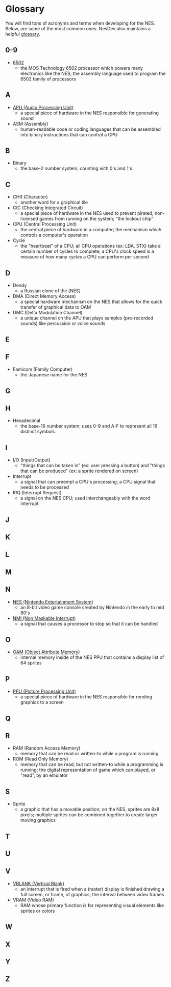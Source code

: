 # Glossary

You will find tons of acronyms and terms when developing for the NES. Below, are some of the most common ones. NesDev also maintains a helpful [glossary](https://wiki.nesdev.com/w/index.php/Glossary).

## 0-9

- [6502](https://en.wikipedia.org/wiki/MOS_Technology_6502)
  - the MOS Technology 6502 processor which powers many electronics like the NES; the assembly language used to program the 6502 family of processors

## A

- [APU (Audio Processing Unit)](https://wiki.nesdev.com/w/index.php/APU)
  - a special piece of hardware in the NES responsible for generating sound
- ASM (Assembly)
  - human-readable code or coding languages that can be assembled into binary instructions that can control a CPU

## B

- Binary
  - the base-2 number system; counting with 0's and 1's

## C

- CHR (Character)
  - another word for a graphical tile
- CIC (Checking Integrated Circuit)
  - a special piece of hardware in the NES used to prevent pirated, non-licensed games from running on the system; "the lockout chip"
- CPU (Central Processing Unit)
  - the central piece of hardware in a computer; the mechanism which controls a computer's operation
- Cycle
  - the "heartbeat" of a CPU; all CPU operations (ex: LDA, STX) take a certain number of cycles to complete; a CPU's clock speed is a measure of how many cycles a CPU can perform per second

## D

- Dendy
  - a Russian clone of the [NES]
- DMA (Direct Memory Access)
  - a special hardware mechanism on the NES that allows for the quick transfer of graphical data to OAM
- DMC (Delta Modulation Channel)
  - a unique channel on the APU that plays samples (pre-recorded sounds) like percussion or voice sounds

## E

## F

- Famicom (Family Computer)
  - the Japanese name for the NES

## G

## H

- Hexadecimal
  - the base-16 number system; uses 0-9 and A-F to represent all 16 distinct symbols

## I

- I/O (Input/Output)
  - "things that can be taken in" (ex: user pressing a button) and "things that can be produced" (ex: a sprite rendered on screen)
- Interrupt
  - a signal that can preempt a CPU's processing; a CPU signal that needs to be processed
- IRQ (Interrupt Request)
  - a signal on the NES CPU; used interchangeably with the word interrupt

## J

## K

## L

## M

## N

- [NES (Nintendo Entertainment System)](https://en.wikipedia.org/wiki/Nintendo_Entertainment_System)
  - an 8-bit video game console created by Nintendo in the early to mid 80's
- [NMI (Non Maskable Interrupt)](https://wiki.nesdev.com/w/index.php/NMI)
  - a signal that causes a processor to stop so that it can be handled

## O

- [OAM (Object Attribute Memory)](https://wiki.nesdev.com/w/index.php/PPU_OAM)
  - internal memory inside of the NES PPU that contains a display list of 64 sprites

## P

- [PPU (Picture Processing Unit)](https://wiki.nesdev.com/w/index.php/PPU)
  - a special piece of hardware in the NES responsible for rending graphics to a screen

## Q

## R

- RAM (Random Access Memory)
  - memory that can be read or written-to while a program is running
- ROM (Read Only Memory)
  - memory that can be read, but not written-to while a programming is running; the digital representation of game which can played, or "read", by an emulator

## S

- Sprite
  - a graphic that has a movable position; on the NES, sprites are 8x8 pixels; multiple sprites can be combined together to create larger moving graphics

## T

## U

## V

- [VBLANK (Vertical Blank)](https://en.wikipedia.org/wiki/Vertical_blank_interrupt)
  - an interrupt that is fired when a (raster) display is finished drawing a full screen, or frame, of graphics; the interval between video frames
- VRAM (Video RAM)
  - RAM whose primary function is for representing visual elements like sprites or colors

## W

## X

## Y

## Z
